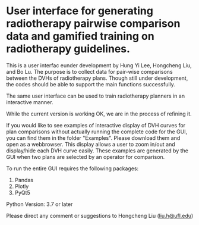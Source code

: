 # User interface for generating radiotherapy pairwise comparison data and gamified training on radiotherapy guidelines.

This is a user interfac eunder development by Hung Yi Lee, Hongcheng Liu, and Bo Lu.  The purpose is to collect data for pair-wise comparisons between the DVHs of radiotherapy plans. Though still under development, the codes should be able to support the main functions successfully.

The same user interface can be used to train radiotherapy planners in an interactive manner.

While the current version is working OK, we are in the process of refining it.

If you would like to see examples of interactive display of DVH curves for plan comparisons without actually running the complete code for the GUI, you can find them in the folder "Examples". Please download them and open as a webbrowser. This display allows a user to zoom in/out and display/hide each DVH curve easily. These examples are generated by the GUI when two plans are selected by an operator for comparison.



To run the entire GUI requires the following packages:

1. Pandas
2. Plotly
3. PyQt5

Python Version: 3.7 or later


Please direct any comment or suggestions to Hongcheng Liu (liu.h@ufl.edu)
